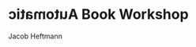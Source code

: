 <span class="title-section"></span>

<script>
  var today = new Date();
  var dd = String(today.getDate()).padStart(2, '0');
  var mm = String(today.getMonth() + 1).padStart(2, '0'); //January is 0!
  var yyyy = today.getFullYear();
  const monthNames = ["January", "February", "March", "April", "May", "June",
    "July", "August", "September", "October", "November", "December"];
  var month = monthNames[today.getMonth()];

  today = month + ' ' + dd + ', ' + yyyy;
  document.write('<p class="text-centered align-top text-reverse">' + today + '</p>');
</script>

<h1>
  <span style="transform: scaleX(-1);display: inline-block;">Automatic</span>
  Book
  <span class="text-primary">Workshop</span>
</h1>

<span class="text-centered align-bottom text-reverse">Jacob Heftmann</span>

<span class="page-break"></span>

